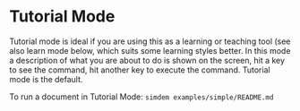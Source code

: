 # Tutorial Mode

Tutorial mode is ideal if you are using this as a learning or teaching
tool (see also learn mode below, which suits some learning styles
better. In this mode a description of what you are about to do is
shown on the screen, hit a key to see the command, hit another key to
execute the command. Tutorial mode is the default.

To run a document in Tutorial Mode: `simdem examples/simple/README.md`
